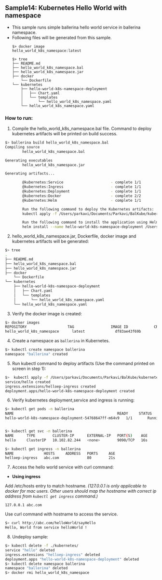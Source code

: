 ## Sample14: Kubernetes Hello World with namespace

- This sample runs simple ballerina hello world service in ballerina namespace.
- Following files will be generated from this sample.
    ``` 
    $> docker image
    hello_world_k8s_namespace:latest
    
    $> tree
    ├── README.md
    ├── hello_world_k8s_namespace.bal
    ├── hello_world_k8s_namespace.jar
    ├── docker
        └── Dockerfile
    └── kubernetes
        ├── hello-world-k8s-namespace-deployment
        │   ├── Chart.yaml
        │   └── templates
        │       └── hello_world_k8s_namespace.yaml
        └── hello_world_k8s_namespace.yaml
    ```
### How to run:

1. Compile the  hello_world_k8s_namespace.bal file. Command to deploy kubernetes artifacts will be printed on build success.
```bash
$> ballerina build hello_world_k8s_namespace.bal
Compiling source
        hello_world_k8s_namespace.bal

Generating executables
        hello_world_k8s_namespace.jar

Generating artifacts...

        @kubernetes:Service                      - complete 1/1
        @kubernetes:Ingress                      - complete 1/1
        @kubernetes:Deployment                   - complete 1/1
        @kubernetes:Docker                       - complete 2/2 
        @kubernetes:Helm                         - complete 1/1

        Run the following command to deploy the Kubernetes artifacts: 
        kubectl apply -f /Users/parkavi/Documents/Parkavi/BalKube/kubernetes/samples/sample14/kubernetes

        Run the following command to install the application using Helm: 
        helm install --name hello-world-k8s-namespace-deployment /Users/parkavi/Documents/Parkavi/BalKube/kubernetes/samples/sample14/kubernetes/hello-world-k8s-namespace-deployment

```

2. hello_world_k8s_namespace.jar, Dockerfile, docker image and kubernetes artifacts will be generated: 
```bash
$> tree
.
├── README.md
├── hello_world_k8s_namespace.bal
├── hello_world_k8s_namespace.jar
├── docker
    └── Dockerfile
└── kubernetes
    ├── hello-world-k8s-namespace-deployment
    │   ├── Chart.yaml
    │   └── templates
    │       └── hello_world_k8s_namespace.yaml
    └── hello_world_k8s_namespace.yaml
```

3. Verify the docker image is created:
```bash
$> docker images
REPOSITORY                   TAG                 IMAGE ID            CREATED             SIZE
hello_world_k8s_namespace      latest              df83ae43f69b        2 minutes ago        102MB

```

4. Create a namespace as `ballerina` in Kubernetes.
```bash
$> kubectl create namespace ballerina
namespace "ballerina" created
```

5. Run kubectl command to deploy artifacts (Use the command printed on screen in step 1):
```bash
$>  kubectl apply -f /Users/parkavi/Documents/Parkavi/BalKube/kubernetes/samples/sample14/kubernetes
service/hello created
ingress.extensions/helloep-ingress created
deployment.apps/hello-world-k8s-namespace-deployment created
```

6. Verify kubernetes deployment,service and ingress is running:
```bash
$> kubectl get pods -n ballerina
NAME                                                READY     STATUS    RESTARTS   AGE
hello-world-k8s-namespace-deployment-54768647ff-m64v9   1/1       Running   0          4s


$> kubectl get svc -n ballerina
NAME      TYPE        CLUSTER-IP      EXTERNAL-IP   PORT(S)    AGE
hello     ClusterIP   10.102.82.244   <none>        9090/TCP   16s

$> kubectl get ingress -n ballerina
NAME              HOSTS     ADDRESS   PORTS     AGE
helloep-ingress   abc.com             80        21s
```

7. Access the hello world service with curl command:

- **Using ingress**

Add /etc/hosts entry to match hostname.
_(127.0.0.1 is only applicable to docker for mac users. Other users should map the hostname with correct ip address 
from `kubectl get ingress` command.)_
 ```
 127.0.0.1 abc.com
 ```
Use curl command with hostname to access the service.
```bash
$> curl http://abc.com/helloWorld/sayHello
Hello, World from service helloWorld !
```

8. Undeploy sample:
```bash
$> kubectl delete -f ./kubernetes/
service "hello" deleted
ingress.extensions "helloep-ingress" deleted
deployment.apps "hello-world-k8s-namespace-deployment" deleted
$> kubectl delete namespace ballerina
namespace "ballerina" deleted
$> docker rmi hello_world_k8s_namespace

```